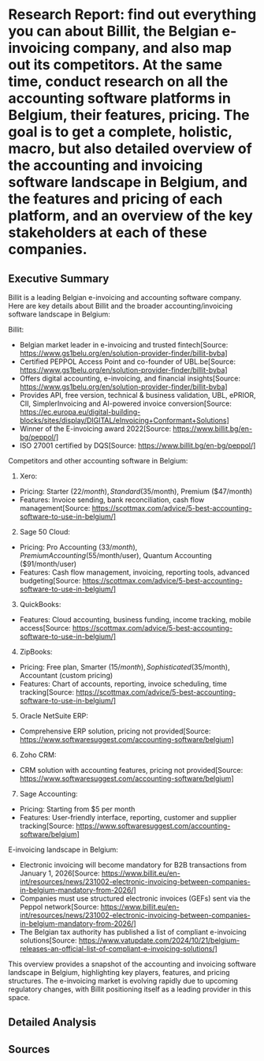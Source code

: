 # Research Report: find out everything you can about Billit, the Belgian e-invoicing company, and also map out its competitors. At the same time, conduct research on all the accounting software platforms in Belgium, their features, pricing. The goal is to get a complete, holistic, macro, but also detailed overview of the accounting and invoicing software landscape in Belgium, and the features and pricing of each platform, and an overview of the key stakeholders at each of these companies.

## Executive Summary

Billit is a leading Belgian e-invoicing and accounting software company. Here are key details about Billit and the broader accounting/invoicing software landscape in Belgium:

Billit:
- Belgian market leader in e-invoicing and trusted fintech[Source: https://www.gs1belu.org/en/solution-provider-finder/billit-bvba]
- Certified PEPPOL Access Point and co-founder of UBL.be[Source: https://www.gs1belu.org/en/solution-provider-finder/billit-bvba]
- Offers digital accounting, e-invoicing, and financial insights[Source: https://www.gs1belu.org/en/solution-provider-finder/billit-bvba]
- Provides API, free version, technical & business validation, UBL, ePRIOR, CII, SimplerInvoicing and AI-powered invoice conversion[Source: https://ec.europa.eu/digital-building-blocks/sites/display/DIGITAL/eInvoicing+Conformant+Solutions]
- Winner of the E-invoicing award 2022[Source: https://www.billit.bg/en-bg/peppol/]
- ISO 27001 certified by DQS[Source: https://www.billit.bg/en-bg/peppol/]

Competitors and other accounting software in Belgium:

1. Xero:
- Pricing: Starter ($22/month), Standard ($35/month), Premium ($47/month)
- Features: Invoice sending, bank reconciliation, cash flow management[Source: https://scottmax.com/advice/5-best-accounting-software-to-use-in-belgium/]

2. Sage 50 Cloud:
- Pricing: Pro Accounting ($33/month), Premium Accounting ($55/month/user), Quantum Accounting ($91/month/user)
- Features: Cash flow management, invoicing, reporting tools, advanced budgeting[Source: https://scottmax.com/advice/5-best-accounting-software-to-use-in-belgium/]

3. QuickBooks:
- Features: Cloud accounting, business funding, income tracking, mobile access[Source: https://scottmax.com/advice/5-best-accounting-software-to-use-in-belgium/]

4. ZipBooks:
- Pricing: Free plan, Smarter ($15/month), Sophisticated ($35/month), Accountant (custom pricing)
- Features: Chart of accounts, reporting, invoice scheduling, time tracking[Source: https://scottmax.com/advice/5-best-accounting-software-to-use-in-belgium/]

5. Oracle NetSuite ERP:
- Comprehensive ERP solution, pricing not provided[Source: https://www.softwaresuggest.com/accounting-software/belgium]

6. Zoho CRM:
- CRM solution with accounting features, pricing not provided[Source: https://www.softwaresuggest.com/accounting-software/belgium]

7. Sage Accounting:
- Pricing: Starting from $5 per month
- Features: User-friendly interface, reporting, customer and supplier tracking[Source: https://www.softwaresuggest.com/accounting-software/belgium]

E-invoicing landscape in Belgium:
- Electronic invoicing will become mandatory for B2B transactions from January 1, 2026[Source: https://www.billit.eu/en-int/resources/news/231002-electronic-invoicing-between-companies-in-belgium-mandatory-from-2026/]
- Companies must use structured electronic invoices (GEFs) sent via the Peppol network[Source: https://www.billit.eu/en-int/resources/news/231002-electronic-invoicing-between-companies-in-belgium-mandatory-from-2026/]
- The Belgian tax authority has published a list of compliant e-invoicing solutions[Source: https://www.vatupdate.com/2024/10/21/belgium-releases-an-official-list-of-compliant-e-invoicing-solutions/]

This overview provides a snapshot of the accounting and invoicing software landscape in Belgium, highlighting key players, features, and pricing structures. The e-invoicing market is evolving rapidly due to upcoming regulatory changes, with Billit positioning itself as a leading provider in this space.

## Detailed Analysis


## Sources

